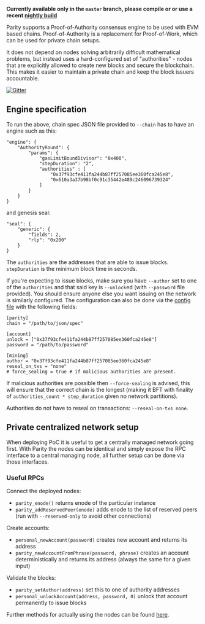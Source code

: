 **Currently available only in the `master` branch, please compile or or use a recent [nightly build](https://gitlab.ethcore.io/Mirrors/ethcore-parity/builds)**

Parity supports a Proof-of-Authority consensus engine to be used with EVM based chains. Proof-of-Authority is a replacement for Proof-of-Work, which can be used for private chain setups.

It does not depend on nodes solving arbitrarily difficult mathematical problems, but instead uses
a hard-configured set of "authorities" - nodes that are explicitly allowed to create new blocks and secure the blockchain. This makes it easier to maintain a private chain and keep the block issuers accountable.

[![Gitter](https://badges.gitter.im/ethcore/parity-poa.svg)](https://gitter.im/ethcore/parity-poa?utm_source=badge&utm_medium=badge&utm_campaign=pr-badge)

## Engine specification

To run the above, chain spec JSON file provided to `--chain` has to have an engine such as this:
```
"engine": {
	"AuthorityRound": {
		"params": {
			"gasLimitBoundDivisor": "0x400",
			"stepDuration": "2",
			"authorities" : [
				"0x37f93cfe411fa244b87ff257085ee360fca245e8",
				"0x610a3a37b98bf0c91c35442e489c246096739324"
			]
		}
	}
}
```
and genesis seal:
```
"seal": {
	"generic": {
		"fields": 2,
		"rlp": "0x200"
	}
}
```

The `authorities` are the addresses that are able to issue blocks. `stepDuration` is the minimum block time in seconds.

If you're expecting to issue blocks, make sure you have `--author` set to one of the `authorities` and that said key is `--unlock`ed (with `--password` file provided). You should ensure anyone else you want issuing on the network is similarly configured.
The configuration can also be done via the [config file](https://ethcore.github.io/parity-config-generator/) with the following fields:

```
[parity]
chain = "/path/to/json/spec"

[account]
unlock = ["0x37f93cfe411fa244b87ff257085ee360fca245e8"]
password = "/path/to/password"

[mining]
author = "0x37f93cfe411fa244b87ff257085ee360fca245e8"
reseal_on_txs = "none"
# force_sealing = true # if malicious authorities are present.
```

If malicious authorities are possible then `--force-sealing` is advised, this will ensure that the correct chain is the longest (making it BFT with finality of `authorities_count * step_duration` given no network partitions).

Authorities do not have to reseal on transactions: `--reseal-on-txs none`.

## Private centralized network setup
When deploying PoC it is useful to get a centrally managed network going first. With Parity the nodes can be identical and simply expose the RPC interface to a central managing node, all further setup can be done via those interfaces.

### Useful RPCs
Connect the deployed nodes:
- `parity_enode()` returns enode of the particular instance
- `parity_addReservedPeer(enode)` adds enode to the list of reserved peers (run with `--reserved-only` to avoid other connections)

Create accounts:
- `personal_newAccount(password)` creates new account and returns its address
- `parity_newAccountFromPhrase(password, phrase)` creates an account deterministically and returns its address (always the same for a given input)

Validate the blocks:
- `parity_setAuthor(address)` set this to one of authority addresses
- `personal_unlockAccount(address, password, 0)` unlock that account permanently to issue blocks

Further methods for actually using the nodes can be found [here](https://github.com/ethcore/parity/wiki/JSONRPC-eth-module).


